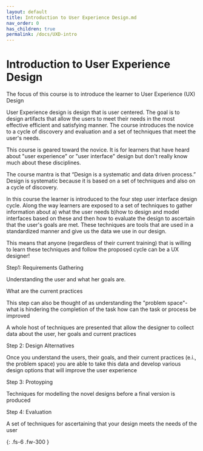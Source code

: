 ```yaml
---
layout: default
title: Introduction to User Experience Design.md
nav_order: 0
has_children: true
permalink: /docs/UXD-intro
---
```


# Introduction to User Experience Design
 
The focus of this course is to introduce the learner to User Experience (UX) Design

User Experience design is design that is user centered. The goal is to design artifacts that allow the users to meet their needs in the most effective efficient and satisfying manner. The course introduces the novice to a cycle of discovery and evaluation and a set of techniques that meet the user's needs.

This course is geared toward the novice. It is for learners that have heard about "user experience" or "user interface" design but don't really know much about these disciplines.

The course mantra is that “Design is a systematic and data driven process.” Design is systematic because it is based on a set of techniques and also on a cycle of discovery.

In this course the learner is introduced to the four step user interface design cycle. Along the way learners are exposed to a set of techniques to gather information about a) what the user needs b)how to design and model interfaces based on these and then how to evaluate the design to ascertain that the user's goals are met. These techniques are tools that are used in a standardized manner and give us the data we use in our design.

This means that anyone (regardless of their current training) that is willing to learn these techniques and follow the proposed cycle can be a UX designer!



Step1: Requirements Gathering

Understanding the user and what her goals are.

What are the current practices

This step can also be thought of as understanding the "problem space"- what is hindering the completion of the task how can the task or process be improved

A whole host of techniques are presented that allow the designer to collect data about the user, her goals and current practices

Step 2: Design Alternatives

Once you understand the users, their goals, and their current practices (e.i., the problem space) you are able to take this data and develop various design options that will improve the user experience

Step 3: Protoyping

Techniques for modelling the novel designs before a final version is produced

Step 4: Evaluation

A set of techniques for ascertaining that your design meets the needs of the user


{: .fs-6 .fw-300 }
